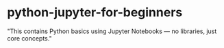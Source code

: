 # python-jupyter-for-beginners
"This contains Python basics using Jupyter Notebooks — no libraries, just core concepts."
